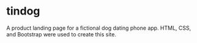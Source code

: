 # tindog
A product landing page for a fictional dog dating phone app. 
HTML, CSS, and Bootstrap were used to create this site.
